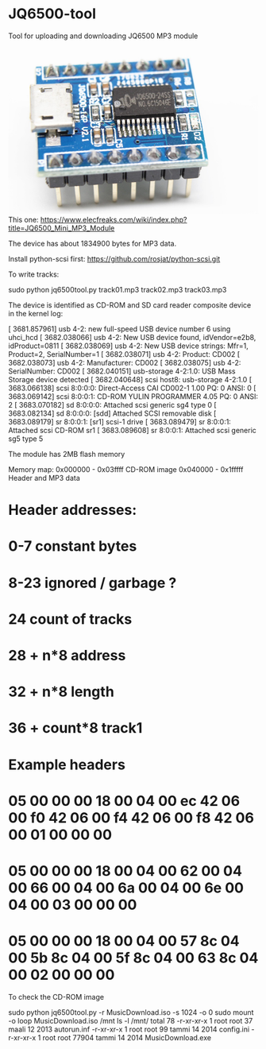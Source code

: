 # JQ6500-tool
Tool for uploading and downloading JQ6500 MP3 module

![JQ6500](img/JQ6500-module.jpg)
This one: https://www.elecfreaks.com/wiki/index.php?title=JQ6500_Mini_MP3_Module

The device has about 1834900 bytes for MP3 data.

Install python-scsi first: https://github.com/rosjat/python-scsi.git

To write tracks:

sudo python jq6500tool.py track01.mp3 track02.mp3 track03.mp3


The device is identified as CD-ROM and SD card reader composite device in the kernel log:

[ 3681.857961] usb 4-2: new full-speed USB device number 6 using uhci_hcd
[ 3682.038066] usb 4-2: New USB device found, idVendor=e2b8, idProduct=0811
[ 3682.038069] usb 4-2: New USB device strings: Mfr=1, Product=2, SerialNumber=1
[ 3682.038071] usb 4-2: Product: CD002
[ 3682.038073] usb 4-2: Manufacturer: CD002
[ 3682.038075] usb 4-2: SerialNumber: CD002
[ 3682.040151] usb-storage 4-2:1.0: USB Mass Storage device detected
[ 3682.040648] scsi host8: usb-storage 4-2:1.0
[ 3683.066138] scsi 8:0:0:0: Direct-Access     CAI      CD002-1          1.00 PQ: 0 ANSI: 0
[ 3683.069142] scsi 8:0:0:1: CD-ROM            YULIN     PROGRAMMER      4.05 PQ: 0 ANSI: 2
[ 3683.070182] sd 8:0:0:0: Attached scsi generic sg4 type 0
[ 3683.082134] sd 8:0:0:0: [sdd] Attached SCSI removable disk
[ 3683.089179] sr 8:0:0:1: [sr1] scsi-1 drive
[ 3683.089479] sr 8:0:0:1: Attached scsi CD-ROM sr1
[ 3683.089608] sr 8:0:0:1: Attached scsi generic sg5 type 5

The module has 2MB flash memory

Memory map:
0x000000 - 0x03ffff  CD-ROM image
0x040000 - 0x1fffff  Header and MP3 data

# Header addresses:
# 0-7 constant bytes
# 8-23 ignored / garbage ?
# 24 count of tracks
# 28 + n*8 address
# 32 + n*8 length
# 36 + count*8 track1
#
# Example headers
# 05 00 00 00 18 00 04 00 ec 42 06 00 f0 42 06 00 f4 42 06 00 f8 42 06 00 01 00 00 00
# 05 00 00 00 18 00 04 00 62 00 04 00 66 00 04 00 6a 00 04 00 6e 00 04 00 03 00 00 00
# 05 00 00 00 18 00 04 00 57 8c 04 00 5b 8c 04 00 5f 8c 04 00 63 8c 04 00 02 00 00 00

To check the CD-ROM image

sudo python jq6500tool.py -r MusicDownload.iso -s 1024 -o 0
sudo mount -o loop MusicDownload.iso /mnt
ls -l /mnt/
total 78
-r-xr-xr-x 1 root root    37 maali 12  2013 autorun.inf
-r-xr-xr-x 1 root root    99 tammi 14  2014 config.ini
-r-xr-xr-x 1 root root 77904 tammi 14  2014 MusicDownload.exe
